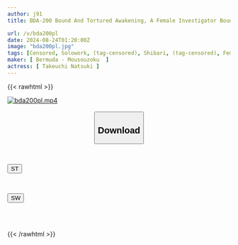```yaml
---
author: j91
title: BDA-200 Bound And Tortured Awakening, A Female Investigator Bound And Violated, Natsuki Takeuchi

url: /v/bda200pl
date: 2024-08-24T01:20:00Z
image: "bda200pl.jpg"
tags: [Censored, Solowork, (tag-censored), Shibari, (tag-censored), Female Investigator	]
maker: [ Bermuda - Mousouzoku  ]
actress: [ Takeuchi Natsuki ]
---
```



{{< rawhtml >}}

<div class="video" data-videoid="VmgaPpdxB0TKBel">
    <a href="javascript:;">
        <img src="/v/bda200pl/bda200pl.jpg" width="WIDTH" height="HEIGHT" alt="bda200pl.mp4" loading="lazy">
    </a>
</div>

<script type="text/javascript" src="https://j91.asia/asset/on-demand-st.js"></script>

<br>
  <link rel="stylesheet" href="https://j91.asia/asset/bs5.css">
  
  <center>
  <button class="btn btn-primary" type="button" data-bs-toggle="collapse" data-bs-target=".multi-collapse" aria-expanded="false" aria-controls="multiCollapseExample1 multiCollapseExample2"><h2>Download</h2></button></center>
</p>
<div class="row">
  <div class="col">
    <div class="collapse multi-collapse" id="multiCollapseExample1">
      <div class="card card-body">
	      	      <br>
<div class="buttons">  
<p><a href="/v/bda200pl/st.html" target="_blank"><button class="btn-hover color-3"><i class="fa fa-download"></i> ST</button></a></p></div>
    </div>
  </div>
</div>
  <div class="col">
    <div class="collapse multi-collapse" id="multiCollapseExample2">
      <div class="card card-body">
	      <br>
<div class="buttons">
<p><a href="/v/bda200pl/sw.html" target="_blank"><button class="btn-hover color-2"><i class="fa fa-download"></i> SW</button></a></p></div>
<br><br>
      </div>
    </div>
  </div>
</div>

{{< /rawhtml >}}